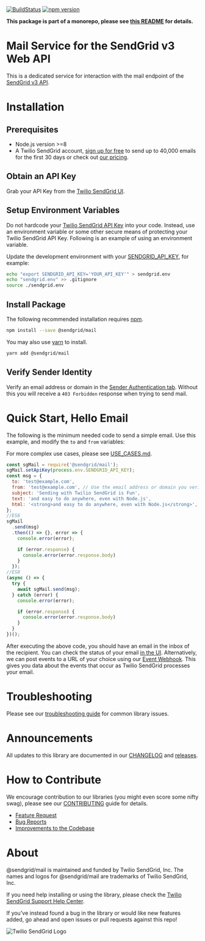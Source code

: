 [![BuildStatus](https://travis-ci.com/sendgrid/sendgrid-nodejs.svg?branch=main)](https://travis-ci.com/sendgrid/sendgrid-nodejs)
[![npm version](https://badge.fury.io/js/%40sendgrid%2Fclient.svg)](https://www.npmjs.com/org/sendgrid)

**This package is part of a monorepo, please see [this README](../../README.md) for details.**

# Mail Service for the SendGrid v3 Web API
This is a dedicated service for interaction with the mail endpoint of the [SendGrid v3 API](https://sendgrid.com/docs/api-reference/).

# Installation

## Prerequisites
- Node.js version >=8
- A Twilio SendGrid account, [sign up for free](https://sendgrid.com/free?source=sendgrid-nodejs) to send up to 40,000 emails for the first 30 days or check out [our pricing](https://sendgrid.com/pricing?source=sendgrid-nodejs).

## Obtain an API Key
Grab your API Key from the [Twilio SendGrid UI](https://app.sendgrid.com/settings/api_keys).

## Setup Environment Variables
Do not hardcode your [Twilio SendGrid API Key](https://app.sendgrid.com/settings/api_keys) into your code. Instead, use an environment variable or some other secure means of protecting your Twilio SendGrid API Key. Following is an example of using an environment variable.

Update the development environment with your [SENDGRID_API_KEY](https://app.sendgrid.com/settings/api_keys), for example:

```bash
echo "export SENDGRID_API_KEY='YOUR_API_KEY'" > sendgrid.env
echo "sendgrid.env" >> .gitignore
source ./sendgrid.env
```

## Install Package
The following recommended installation requires [npm](https://npmjs.org/).

```sh
npm install --save @sendgrid/mail
```

You may also use [yarn](https://yarnpkg.com/en/) to install.

```sh
yarn add @sendgrid/mail
```

## Verify Sender Identity
Verify an email address or domain in the [Sender Authentication tab](https://app.sendgrid.com/settings/sender_auth/senders). Without this you will receive a `403 Forbidden` response when trying to send mail.

<a name="quick-start"></a>
# Quick Start, Hello Email
The following is the minimum needed code to send a simple email. Use this example, and modify the `to` and `from` variables:

For more complex use cases, please see [USE_CASES.md](../../docs/use-cases/README.md#email-use-cases).

```js
const sgMail = require('@sendgrid/mail');
sgMail.setApiKey(process.env.SENDGRID_API_KEY);
const msg = {
  to: 'test@example.com',
  from: 'test@example.com', // Use the email address or domain you verified above
  subject: 'Sending with Twilio SendGrid is Fun',
  text: 'and easy to do anywhere, even with Node.js',
  html: '<strong>and easy to do anywhere, even with Node.js</strong>',
};
//ES6
sgMail
  .send(msg)
  .then(() => {}, error => {
    console.error(error);

    if (error.response) {
      console.error(error.response.body)
    }
  });
//ES8
(async () => {
  try {
    await sgMail.send(msg);
  } catch (error) {
    console.error(error);

    if (error.response) {
      console.error(error.response.body)
    }
  }
})();
```

After executing the above code, you should have an email in the inbox of the recipient. You can check the status of your email [in the UI](https://app.sendgrid.com/email_activity?). Alternatively, we can post events to a URL of your choice using our [Event Webhook](https://sendgrid.com/docs/API_Reference/Webhooks/event.html). This gives you data about the events that occur as Twilio SendGrid processes your email.

# Troubleshooting
Please see our [troubleshooting guide](https://github.com/sendgrid/sendgrid-nodejs/blob/main/TROUBLESHOOTING.md) for common library issues.

# Announcements
All updates to this library are documented in our [CHANGELOG](../../CHANGELOG.md) and [releases](https://github.com/sendgrid/sendgrid-nodejs/releases).

<a name="contribute"></a>
# How to Contribute
We encourage contribution to our libraries (you might even score some nifty swag), please see our [CONTRIBUTING](https://github.com/sendgrid/sendgrid-nodejs/blob/HEAD/CONTRIBUTING.md) guide for details.

* [Feature Request](../../CONTRIBUTING.md#feature-request)
* [Bug Reports](../../CONTRIBUTING.md#submit-a-bug-report)
* [Improvements to the Codebase](../../CONTRIBUTING.md#improvements-to-the-codebase)

# About
@sendgrid/mail is maintained and funded by Twilio SendGrid, Inc. The names and logos for @sendgrid/mail are trademarks of Twilio SendGrid, Inc.

If you need help installing or using the library, please check the [Twilio SendGrid Support Help Center](https://support.sendgrid.com).

If you've instead found a bug in the library or would like new features added, go ahead and open issues or pull requests against this repo!

![Twilio SendGrid Logo](https://github.com/sendgrid/sendgrid-nodejs/blob/main/twilio_sendgrid_logo.png?raw=true)
